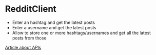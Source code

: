 # RedditClient

* Enter an hashtag and get the latest posts
* Enter a username and get the latest posts
* Allow to store one or more hashtags/usernames and get all the latest posts from those


[Article about APIs](https://www.smashingmagazine.com/2018/01/understanding-using-rest-api/)